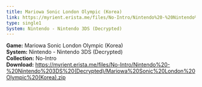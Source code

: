 ```yaml
---
title: Mariowa Sonic London Olympic (Korea)
link: https://myrient.erista.me/files/No-Intro/Nintendo%20-%20Nintendo%203DS%20(Decrypted)/Mariowa%20Sonic%20London%20Olympic%20(Korea).zip
type: single1
System: Nintendo - Nintendo 3DS (Decrypted)
---
```

<b>Game:</b> Mariowa Sonic London Olympic (Korea)<br>
<b>System:</b> Nintendo - Nintendo 3DS (Decrypted)<br>
<b>Collection:</b> No-Intro<br>
<b>Download:</b> https://myrient.erista.me/files/No-Intro/Nintendo%20-%20Nintendo%203DS%20(Decrypted)/Mariowa%20Sonic%20London%20Olympic%20(Korea).zip